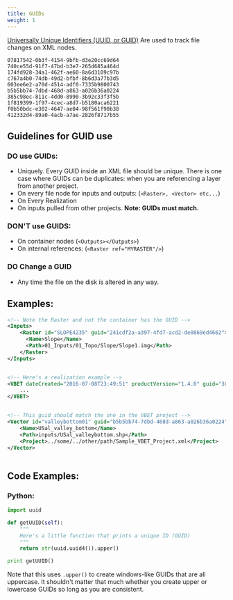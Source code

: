 ```yaml
---
title: GUIDs
weight: 1
---
```


[Universally Unique Identifiers (UUID, or GUID)](https://en.wikipedia.org/wiki/Universally_unique_identifier) Are used to track file changes on XML nodes. 

```Txt
07817542-0b3f-4154-9bfb-d3e20cc69d64
740ce55d-91f7-47bd-b3e7-265d685a464d
174fd928-34a1-462f-ae60-8a6d3109c97b
c767a4b0-74db-49d2-bfbf-8b6d3a77b3d5
603ee6e2-a70d-4514-adf0-7335b9800743
b5b5bb74-7dbd-468d-a863-a026b36a0224
385c98ec-811c-4dd0-8990-3b92c33f3f5b
1f819399-1f97-4cec-a8d7-b5180aca6221
f0b50bdc-e302-4647-ae04-98f561f90b38
412332d4-89a0-4acb-a7ae-2826f8717b55
```

## Guidelines for GUID use

### DO use GUIDs:

* Uniquely. Every GUID inside an XML file should be unique. There is one case where GUIDs can be duplicates: when you are referencing a layer from another project.
* On every file node for inputs and outputs: (`<Raster>, <Vector> etc...`)
* On Every Realization
* On inputs pulled from other projects. **Note: GUIDs must match.**

### DON'T use GUIDS:

* On container nodes (`<Outputs></Outputs>`)
* On internal references: (`<Raster ref="MYRASTER"/>`)

### DO Change a GUID

* Any time the file on the disk is altered in any way.

## Examples:

```Xml
<!-- Note the Raster and not the container has the GUID -->
<Inputs>
	<Raster id="SLOPE4235" guid="241cdf2a-a397-4fd7-acd2-de0869ed4662">
      <Name>Slope</Name>
      <Path>01_Inputs/01_Topo/Slope/Slope1.img</Path>
    </Raster>
</Inputs>


<!-- Here's a realization example -->
<VBET dateCreated="2016-07-08T23:49:51" productVersion="1.4.0" guid="385c98ec-811c-4dd0-8990-3b92c33f3f5b">
	...
</VBET>


<!-- This guid should match the one in the VBET project -->
<Vector id="valleybottom01" guid="b5b5bb74-7dbd-468d-a863-a026b36a0224">
	<Name>USal_valley_bottom</Name>
	<Path>inputs/USal_valleybottom.shp</Path>
	<Project>../some/../other/path/Sample_VBET_Project.xml</Project>
</Vector>
  
```



## Code Examples: 

### Python:

```python
import uuid

def getUUID(self):
    """
    Here's a little function that prints a unique ID (GUID)
    """
    return str(uuid.uuid4()).upper()

print getUUID()
```

Note that this uses `.upper()` to create windows-like GUIDs that are all uppercase. It shouldn't matter that much whether you create upper or lowercase GUIDs so long as you are consistent.
